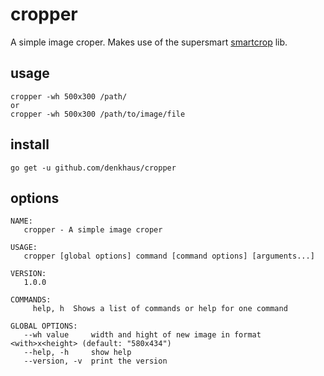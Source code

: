 # cropper
A simple image croper. Makes use of the supersmart [smartcrop](https://github.com/muesli/smartcrop) lib.

## usage
```
cropper -wh 500x300 /path/
or
cropper -wh 500x300 /path/to/image/file
```

## install
```
go get -u github.com/denkhaus/cropper
```

## options
```
NAME:
   cropper - A simple image croper

USAGE:
   cropper [global options] command [command options] [arguments...]

VERSION:
   1.0.0

COMMANDS:
     help, h  Shows a list of commands or help for one command

GLOBAL OPTIONS:
   --wh value     width and hight of new image in format <with>x<height> (default: "580x434")
   --help, -h     show help
   --version, -v  print the version

```